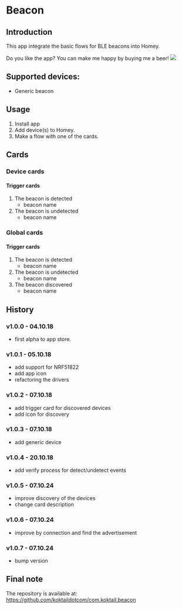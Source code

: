 # Beacon

## Introduction
This app integrate the basic flows for BLE beacons into Homey.

Do you like the app? You can make me happy by buying me a beer! [![](https://img.shields.io/badge/paypal-donate-green.svg)](https://www.paypal.me/koktaildotcom)

## Supported devices:
* Generic beacon

## Usage
1. Install app
2. Add device(s) to Homey.
4. Make a flow with one of the cards.

## Cards
### Device cards
#### Trigger cards
1. The beacon is detected
   * beacon name
2. The beacon is undetected
   * beacon name

### Global cards
#### Trigger cards
1. The beacon is detected
   * beacon name
2. The beacon is undetected
   * beacon name
3. The beacon discovered
   * beacon name
   
## History
### v1.0.0 - 04.10.18
  * first alpha to app store.
### v1.0.1 - 05.10.18
  * add support for NRF51822  
  * add app icon
  * refactoring the drivers
### v1.0.2 - 07.10.18
  * add trigger card for discovered devices
  * add icon for discovery
### v1.0.3 - 07.10.18
  * add generic device
### v1.0.4 - 20.10.18  
  * add verify process for detect/undetect events
### v1.0.5 - 07.10.24
  * improve discovery of the devices
  * change card description
### v1.0.6 - 07.10.24
  * improve by connection and find the advertisement
### v1.0.7 - 07.10.24
  * bump version
  
## Final note ##
The repository is available at: https://github.com/koktaildotcom/com.koktail.beacon